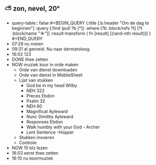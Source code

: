 ## ⛅ zon, nevel, 20°
- query-table:: false
  #+BEGIN_QUERY 
  {:title [:b.header "Om de dag te beginnen"]
   :query [:find (pull ?b [*])
     :where 
       [?b :block/refs ?t]
       [?t :block/name "☀️"]]
   :result-transform ( fn [result] [(rand-nth result)])
  }
  #+END_QUERY
- 07:28 nu roeien
- 09:31 al geroeid. Nu naar dermatoloog.
- 16:02 123
- DONE thee zetten
- NOW muziek koor in orde maken
	- Orde van dienst downloaden
	- Orde van dienst in MobileSheet
	- Lijst van stukken
		- God be in my head Wilby
		- NEH 322
		- Preces Ebdon
		- Psalm 32
		- NEH 60
		- Magnificat Ayleward
		- Nunc Dimittis Ayleward
		- Responses Ebdon
		- Walk humbly with your God - Archer
		- Lent Sentence -Hopper
	- Stukken invoeren
	- Controle
- NOW 10 blz lezen
- 16:03 eerst thee zetten
- 16:10 nu koormuziek
